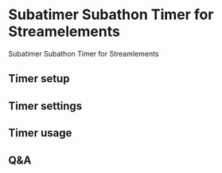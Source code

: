 # Subatimer Subathon Timer for Streamelements
Subatimer Subathon Timer for Streamlements

## Timer setup

## Timer settings

## Timer usage

## Q&A
